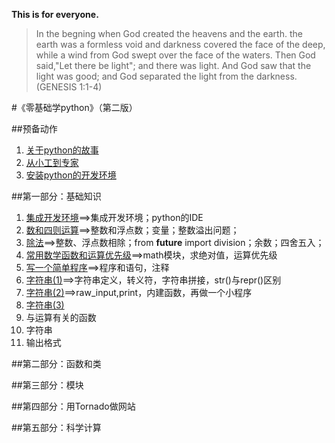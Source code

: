**This is for everyone.**

>In the begning when God created the heavens and the earth. the earth was a formless void and darkness covered the face of the deep, while a wind from God swept over the face of the waters. Then God said,"Let there be light"; and there was light. And God saw that the light was good; and God separated the light from the darkness. (GENESIS 1:1-4)

#《零基础学python》（第二版）

##预备动作

1. [关于python的故事](./01.md)
2. [从小工到专家](./02.md)
3. [安装python的开发环境](./03.md)

##第一部分：基础知识

1. [集成开发环境](./101.md)==>集成开发环境；python的IDE
2. [数和四则运算](./102.md)==>整数和浮点数；变量；整数溢出问题；
3. [除法](./103.md)==>整数、浮点数相除；from __future__ import division；余数；四舍五入；
4. [常用数学函数和运算优先级](./104.md)==>math模块，求绝对值，运算优先级
5. [写一个简单程序](./105.md)==>程序和语句，注释
6. [字符串(1)](./106.md)==>字符串定义，转义符，字符串拼接，str()与repr()区别
7. [字符串(2)](./107.md)==>raw_input,print，内建函数，再做一个小程序
8. [字符串(3)](./108.md)
3. 与运算有关的函数
3. 字符串
4. 输出格式

##第二部分：函数和类

##第三部分：模块

##第四部分：用Tornado做网站

##第五部分：科学计算
